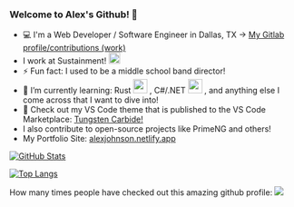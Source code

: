 ### Welcome to Alex's Github! 👋

- 💻 I'm a Web Developer / Software Engineer in Dallas, TX  ->  [My Gitlab profile/contributions (work)](https://gitlab.com/johnsonav1992)
- I work at Sustainment! <img src="https://github.com/johnsonav1992/johnsonav1992/assets/97169070/0e071e49-c9d1-4ee6-8a90-305d5144aec1" width="20px" />
- ⚡ Fun fact: I used to be a middle school band director!
- 🌱 I’m currently learning: Rust <img src="https://github.com/johnsonav1992/johnsonav1992/assets/97169070/ab2079c8-40d5-4d28-9280-6dc9b0f5ed8a" width="25px" />
 , C#/.NET <img src="https://github.com/johnsonav1992/johnsonav1992/assets/97169070/9f280dee-bf5e-4f48-ad45-b5cd2e1bc72d" width="25px" />
 , and anything else I come across that I want to dive into!
- 🎨 Check out my VS Code theme that is published to the VS Code Marketplace: [Tungsten Carbide!](https://marketplace.visualstudio.com/items?itemName=johnsonav.tungsten-carbide)
- I also contribute to open-source projects like PrimeNG and others! 
- My Portfolio Site: [alexjohnson.netlify.app](https://alexjohnson.netlify.app)

[![GitHub Stats](https://github-readme-stats.vercel.app/api?username=johnsonav1992&show_icons=true&theme=transparent&hide=issues,prs&count_private=true&hide_rank=true)](https://github.com/johnsonav1992/github-readme-stats)

[![Top Langs](https://github-readme-stats.vercel.app/api/top-langs/?username=johnsonav1992&size_weight=0.5&count_weight=0.5&theme=transparent&hide=css,html,svelte,slint,vue,procfile,blade&langs_count=6&layout=compact)](https://github.com/johnsonav1992/github-readme-stats)

How many times people have checked out this amazing github profile:
![](https://komarev.com/ghpvc/?username=johnsonav1992)
